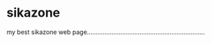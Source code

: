 # sikazone
my best sikazone web page...................................................................
